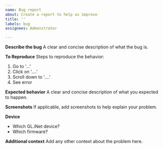 ```yaml
---
name: Bug report
about: Create a report to help us improve
title: ''
labels: bug
assignees: Admonstrator

---
```


**Describe the bug**
A clear and concise description of what the bug is.

**To Reproduce**
Steps to reproduce the behavior:
1. Go to '...'
2. Click on '....'
3. Scroll down to '....'
4. See error

**Expected behavior**
A clear and concise description of what you expected to happen.

**Screenshots**
If applicable, add screenshots to help explain your problem.

**Device**
- Which GL.iNet device?
- Which firmware?

**Additional context**
Add any other context about the problem here.

